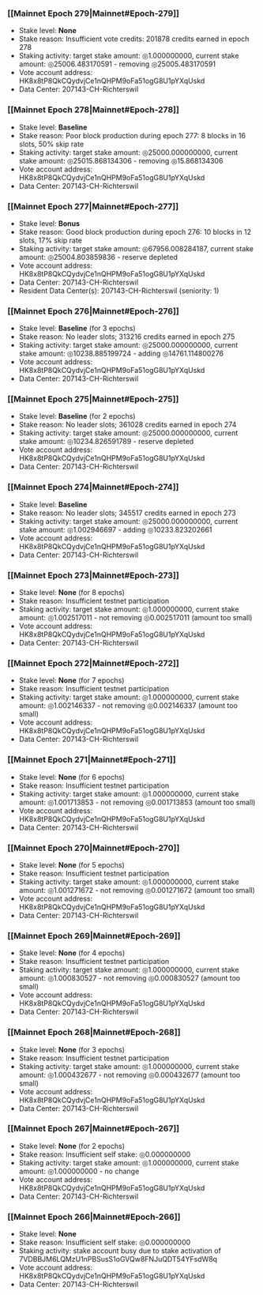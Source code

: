 ### [[Mainnet Epoch 279|Mainnet#Epoch-279]]
* Stake level: **None**
* Stake reason: Insufficient vote credits: 201878 credits earned in epoch 278
* Staking activity: target stake amount: ◎1.000000000, current stake amount: ◎25006.483170591 - removing ◎25005.483170591
* Vote account address: HK8x8tP8QkCQydvjCe1nQHPM9oFa51ogG8U1pYXqUskd
* Data Center: 207143-CH-Richterswil
### [[Mainnet Epoch 278|Mainnet#Epoch-278]]
* Stake level: **Baseline**
* Stake reason: Poor block production during epoch 277: 8 blocks in 16 slots, 50% skip rate
* Staking activity: target stake amount: ◎25000.000000000, current stake amount: ◎25015.868134306 - removing ◎15.868134306
* Vote account address: HK8x8tP8QkCQydvjCe1nQHPM9oFa51ogG8U1pYXqUskd
* Data Center: 207143-CH-Richterswil
### [[Mainnet Epoch 277|Mainnet#Epoch-277]]
* Stake level: **Bonus**
* Stake reason: Good block production during epoch 276: 10 blocks in 12 slots, 17% skip rate
* Staking activity: target stake amount: ◎67956.008284187, current stake amount: ◎25004.803859836 - reserve depleted
* Vote account address: HK8x8tP8QkCQydvjCe1nQHPM9oFa51ogG8U1pYXqUskd
* Data Center: 207143-CH-Richterswil
* Resident Data Center(s): 207143-CH-Richterswil (seniority: 1)
### [[Mainnet Epoch 276|Mainnet#Epoch-276]]
* Stake level: **Baseline** (for 3 epochs)
* Stake reason: No leader slots; 313216 credits earned in epoch 275
* Staking activity: target stake amount: ◎25000.000000000, current stake amount: ◎10238.885199724 - adding ◎14761.114800276
* Vote account address: HK8x8tP8QkCQydvjCe1nQHPM9oFa51ogG8U1pYXqUskd
* Data Center: 207143-CH-Richterswil
### [[Mainnet Epoch 275|Mainnet#Epoch-275]]
* Stake level: **Baseline** (for 2 epochs)
* Stake reason: No leader slots; 361028 credits earned in epoch 274
* Staking activity: target stake amount: ◎25000.000000000, current stake amount: ◎10234.826591789 - reserve depleted
* Vote account address: HK8x8tP8QkCQydvjCe1nQHPM9oFa51ogG8U1pYXqUskd
* Data Center: 207143-CH-Richterswil
### [[Mainnet Epoch 274|Mainnet#Epoch-274]]
* Stake level: **Baseline**
* Stake reason: No leader slots; 345517 credits earned in epoch 273
* Staking activity: target stake amount: ◎25000.000000000, current stake amount: ◎1.002946697 - adding ◎10233.823202661
* Vote account address: HK8x8tP8QkCQydvjCe1nQHPM9oFa51ogG8U1pYXqUskd
* Data Center: 207143-CH-Richterswil
### [[Mainnet Epoch 273|Mainnet#Epoch-273]]
* Stake level: **None** (for 8 epochs)
* Stake reason: Insufficient testnet participation
* Staking activity: target stake amount: ◎1.000000000, current stake amount: ◎1.002517011 - not removing ◎0.002517011 (amount too small)
* Vote account address: HK8x8tP8QkCQydvjCe1nQHPM9oFa51ogG8U1pYXqUskd
* Data Center: 207143-CH-Richterswil
### [[Mainnet Epoch 272|Mainnet#Epoch-272]]
* Stake level: **None** (for 7 epochs)
* Stake reason: Insufficient testnet participation
* Staking activity: target stake amount: ◎1.000000000, current stake amount: ◎1.002146337 - not removing ◎0.002146337 (amount too small)
* Vote account address: HK8x8tP8QkCQydvjCe1nQHPM9oFa51ogG8U1pYXqUskd
* Data Center: 207143-CH-Richterswil
### [[Mainnet Epoch 271|Mainnet#Epoch-271]]
* Stake level: **None** (for 6 epochs)
* Stake reason: Insufficient testnet participation
* Staking activity: target stake amount: ◎1.000000000, current stake amount: ◎1.001713853 - not removing ◎0.001713853 (amount too small)
* Vote account address: HK8x8tP8QkCQydvjCe1nQHPM9oFa51ogG8U1pYXqUskd
* Data Center: 207143-CH-Richterswil
### [[Mainnet Epoch 270|Mainnet#Epoch-270]]
* Stake level: **None** (for 5 epochs)
* Stake reason: Insufficient testnet participation
* Staking activity: target stake amount: ◎1.000000000, current stake amount: ◎1.001271672 - not removing ◎0.001271672 (amount too small)
* Vote account address: HK8x8tP8QkCQydvjCe1nQHPM9oFa51ogG8U1pYXqUskd
* Data Center: 207143-CH-Richterswil
### [[Mainnet Epoch 269|Mainnet#Epoch-269]]
* Stake level: **None** (for 4 epochs)
* Stake reason: Insufficient testnet participation
* Staking activity: target stake amount: ◎1.000000000, current stake amount: ◎1.000830527 - not removing ◎0.000830527 (amount too small)
* Vote account address: HK8x8tP8QkCQydvjCe1nQHPM9oFa51ogG8U1pYXqUskd
* Data Center: 207143-CH-Richterswil
### [[Mainnet Epoch 268|Mainnet#Epoch-268]]
* Stake level: **None** (for 3 epochs)
* Stake reason: Insufficient testnet participation
* Staking activity: target stake amount: ◎1.000000000, current stake amount: ◎1.000432677 - not removing ◎0.000432677 (amount too small)
* Vote account address: HK8x8tP8QkCQydvjCe1nQHPM9oFa51ogG8U1pYXqUskd
* Data Center: 207143-CH-Richterswil
### [[Mainnet Epoch 267|Mainnet#Epoch-267]]
* Stake level: **None** (for 2 epochs)
* Stake reason: Insufficient self stake: ◎0.000000000
* Staking activity: target stake amount: ◎1.000000000, current stake amount: ◎1.000000000 - no change
* Vote account address: HK8x8tP8QkCQydvjCe1nQHPM9oFa51ogG8U1pYXqUskd
* Data Center: 207143-CH-Richterswil
### [[Mainnet Epoch 266|Mainnet#Epoch-266]]
* Stake level: **None**
* Stake reason: Insufficient self stake: ◎0.000000000
* Staking activity: stake account busy due to stake activation of 7VDBBJM6LQMzU1nPBSusS1oGVQw8FNJuQDT54YFsdW8q
* Vote account address: HK8x8tP8QkCQydvjCe1nQHPM9oFa51ogG8U1pYXqUskd
* Data Center: 207143-CH-Richterswil